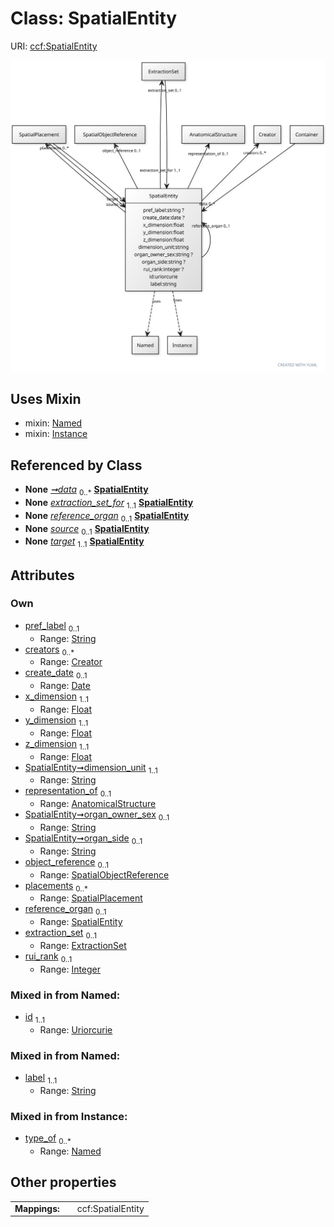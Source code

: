 
# Class: SpatialEntity



URI: [ccf:SpatialEntity](http://purl.org/ccf/SpatialEntity)


[![img](images/SpatialEntity.svg)](images/SpatialEntity.svg)

## Uses Mixin

 *  mixin: [Named](Named.md)
 *  mixin: [Instance](Instance.md)

## Referenced by Class

 *  **None** *[➞data](container__data.md)*  <sub>0..\*</sub>  **[SpatialEntity](SpatialEntity.md)**
 *  **None** *[extraction_set_for](extraction_set_for.md)*  <sub>1..1</sub>  **[SpatialEntity](SpatialEntity.md)**
 *  **None** *[reference_organ](reference_organ.md)*  <sub>0..1</sub>  **[SpatialEntity](SpatialEntity.md)**
 *  **None** *[source](source.md)*  <sub>0..1</sub>  **[SpatialEntity](SpatialEntity.md)**
 *  **None** *[target](target.md)*  <sub>1..1</sub>  **[SpatialEntity](SpatialEntity.md)**

## Attributes


### Own

 * [pref_label](pref_label.md)  <sub>0..1</sub>
     * Range: [String](types/String.md)
 * [creators](creators.md)  <sub>0..\*</sub>
     * Range: [Creator](Creator.md)
 * [create_date](create_date.md)  <sub>0..1</sub>
     * Range: [Date](types/Date.md)
 * [x_dimension](x_dimension.md)  <sub>1..1</sub>
     * Range: [Float](types/Float.md)
 * [y_dimension](y_dimension.md)  <sub>1..1</sub>
     * Range: [Float](types/Float.md)
 * [z_dimension](z_dimension.md)  <sub>1..1</sub>
     * Range: [Float](types/Float.md)
 * [SpatialEntity➞dimension_unit](SpatialEntity_dimension_unit.md)  <sub>1..1</sub>
     * Range: [String](types/String.md)
 * [representation_of](representation_of.md)  <sub>0..1</sub>
     * Range: [AnatomicalStructure](AnatomicalStructure.md)
 * [SpatialEntity➞organ_owner_sex](SpatialEntity_organ_owner_sex.md)  <sub>0..1</sub>
     * Range: [String](types/String.md)
 * [SpatialEntity➞organ_side](SpatialEntity_organ_side.md)  <sub>0..1</sub>
     * Range: [String](types/String.md)
 * [object_reference](object_reference.md)  <sub>0..1</sub>
     * Range: [SpatialObjectReference](SpatialObjectReference.md)
 * [placements](placements.md)  <sub>0..\*</sub>
     * Range: [SpatialPlacement](SpatialPlacement.md)
 * [reference_organ](reference_organ.md)  <sub>0..1</sub>
     * Range: [SpatialEntity](SpatialEntity.md)
 * [extraction_set](extraction_set.md)  <sub>0..1</sub>
     * Range: [ExtractionSet](ExtractionSet.md)
 * [rui_rank](rui_rank.md)  <sub>0..1</sub>
     * Range: [Integer](types/Integer.md)

### Mixed in from Named:

 * [id](id.md)  <sub>1..1</sub>
     * Range: [Uriorcurie](types/Uriorcurie.md)

### Mixed in from Named:

 * [label](label.md)  <sub>1..1</sub>
     * Range: [String](types/String.md)

### Mixed in from Instance:

 * [type_of](type_of.md)  <sub>0..\*</sub>
     * Range: [Named](Named.md)

## Other properties

|  |  |  |
| --- | --- | --- |
| **Mappings:** | | ccf:SpatialEntity |